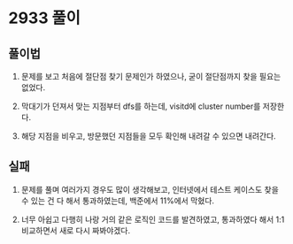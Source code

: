 # 2933 풀이

## 풀이법

1. 문제를 보고 처음에 절단점 찾기 문제인가 하였으나, 굳이 절단점까지 찾을 필요는 없었다.

2. 막대기가 던져서 맞는 지점부터 dfs를 하는데, visitd에 cluster number를 저장한다.

3. 해당 지점을 비우고, 방문했던 지점들을 모두 확인해 내려갈 수 있으면 내려간다.

## 실패

1. 문제를 풀며 여러가지 경우도 많이 생각해보고, 인터넷에서 테스트 케이스도 찾을 수 있는 건 다 해서 통과하였는데, 백준에서 11%에서 막혔다.

2. 너무 아쉽고 다행히 나랑 거의 같은 로직인 코드를 발견하였고, 통과하였다 해서 1:1 비교하면서 새로 다시 짜봐야겠다.